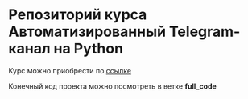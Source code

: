 # Репозиторий курса Автоматизированный Telegram-канал на Python
Курс можно приобрести по [ссылке](https://stepik.org/a/176454)

Конечный код проекта можно посмотреть в ветке **full_code**
